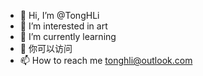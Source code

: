 - 👋 Hi, I’m @TongHLi
- 👀 I’m interested in art
- 🌱 I’m currently learning 
- 💞️ 你可以访问 
- 📫 How to reach me tonghli@outlook.com

<!---
TongHLi/TongHLi is a ✨ special ✨ repository because its `README.md` (this file) appears on your GitHub profile.
You can click the Preview link to take a look at your changes.
--->
